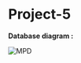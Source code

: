 # Project-5
<b>Database diagram :</b>

![MPD](https://user-images.githubusercontent.com/57904259/87684488-98b69580-c782-11ea-95b4-05cbb541aed9.PNG)

